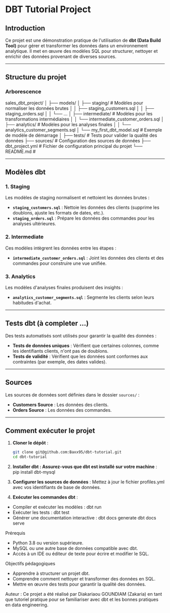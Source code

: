 # DBT Tutorial Project

## Introduction
Ce projet est une démonstration pratique de l'utilisation de **dbt (Data Build Tool)** pour gérer et transformer les données dans un environnement analytique. Il met en œuvre des modèles SQL pour structurer, nettoyer et enrichir des données provenant de diverses sources.

---

## Structure du projet

### Arborescence
sales_dbt_project/
│
├── models/
│ ├── staging/ # Modèles pour normaliser les données brutes
│ │ ├── staging_customers.sql
│ │ ├── staging_orders.sql
│ │ └── ...
│ ├── intermediate/ # Modèles pour les transformations intermédiaires
│ │ └── intermediate_customer_orders.sql 
│ ├── analytics/ # Modèles pour les analyses finales
│ │ └── analytics_customer_segments.sql 
│ └── my_first_dbt_model.sql # Exemple de modèle de démarrage 
│ ├── tests/ # Tests pour valider la qualité des données
├── sources/ # Configuration des sources de données
├── dbt_project.yml # Fichier de configuration principal du projet
└── README.md #



---

## Modèles dbt

### **1. Staging**
Les modèles de staging normalisent et nettoient les données brutes :
- **`staging_customers.sql`** : Nettoie les données des clients (supprime les doublons, ajuste les formats de dates, etc.).
- **`staging_orders.sql`** : Prépare les données des commandes pour les analyses ultérieures.

### **2. Intermediate**
Ces modèles intègrent les données entre les étapes :
- **`intermediate_customer_orders.sql`** : Joint les données des clients et des commandes pour construire une vue unifiée.

### **3. Analytics**
Les modèles d'analyses finales produisent des insights :
- **`analytics_customer_segments.sql`** : Segmente les clients selon leurs habitudes d'achat.

---

## Tests dbt (à completer ...)
Des tests automatisés sont utilisés pour garantir la qualité des données :
- **Tests de données uniques** : Vérifient que certaines colonnes, comme les identifiants clients, n'ont pas de doublons.
- **Tests de validité** : Vérifient que les données sont conformes aux contraintes (par exemple, des dates valides).

---

## Sources
Les sources de données sont définies dans le dossier `sources/` :
- **Customers Source** : Les données des clients.
- **Orders Source** : Les données des commandes.

---

## Comment exécuter le projet

1. **Cloner le dépôt** :
   ```bash
   git clone git@github.com:Baxx95/dbt-tutorial.git
   cd dbt-tutorial

2. **Installer dbt : Assurez-vous que dbt est installé sur votre machine** :
    pip install dbt-mysql

3. **Configurer les sources de données** :
    Mettez à jour le fichier profiles.yml avec vos identifiants de base de données.

4. **Exécuter les commandes dbt** :
- Compiler et exécuter les modèles :
    dbt run
- Exécuter les tests :
    dbt test
- Générer une documentation interactive :
    dbt docs generate
    dbt docs serve


Prérequis
- Python 3.8 ou version supérieure.
- MySQL ou une autre base de données compatible avec dbt.
- Accès à un IDE ou éditeur de texte pour écrire et modifier le SQL.

Objectifs pédagogiques
- Apprendre à structurer un projet dbt.
- Comprendre comment nettoyer et transformer des données en SQL.
- Mettre en œuvre des tests pour garantir la qualité des données.

Auteur : 
Ce projet a été réalisé par Diakariaou GOUNDIAM (Zakaria) en tant que tutoriel pratique pour se familiariser avec dbt et les bonnes pratiques en data engineering.

